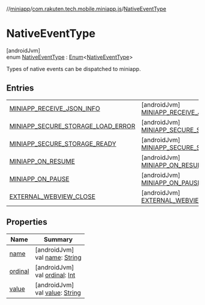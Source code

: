//[miniapp](../../../index.md)/[com.rakuten.tech.mobile.miniapp.js](../index.md)/[NativeEventType](index.md)

# NativeEventType

[androidJvm]\
enum [NativeEventType](index.md) : [Enum](https://kotlinlang.org/api/latest/jvm/stdlib/kotlin/-enum/index.html)&lt;[NativeEventType](index.md)&gt; 

Types of native events can be dispatched to miniapp.

## Entries

| | |
|---|---|
| [MINIAPP_RECEIVE_JSON_INFO](-m-i-n-i-a-p-p_-r-e-c-e-i-v-e_-j-s-o-n_-i-n-f-o/index.md) | [androidJvm]<br>[MINIAPP_RECEIVE_JSON_INFO](-m-i-n-i-a-p-p_-r-e-c-e-i-v-e_-j-s-o-n_-i-n-f-o/index.md)("miniappreceivejsoninfo") |
| [MINIAPP_SECURE_STORAGE_LOAD_ERROR](-m-i-n-i-a-p-p_-s-e-c-u-r-e_-s-t-o-r-a-g-e_-l-o-a-d_-e-r-r-o-r/index.md) | [androidJvm]<br>[MINIAPP_SECURE_STORAGE_LOAD_ERROR](-m-i-n-i-a-p-p_-s-e-c-u-r-e_-s-t-o-r-a-g-e_-l-o-a-d_-e-r-r-o-r/index.md)("miniappsecurestorageloaderror") |
| [MINIAPP_SECURE_STORAGE_READY](-m-i-n-i-a-p-p_-s-e-c-u-r-e_-s-t-o-r-a-g-e_-r-e-a-d-y/index.md) | [androidJvm]<br>[MINIAPP_SECURE_STORAGE_READY](-m-i-n-i-a-p-p_-s-e-c-u-r-e_-s-t-o-r-a-g-e_-r-e-a-d-y/index.md)("miniappsecurestorageready") |
| [MINIAPP_ON_RESUME](-m-i-n-i-a-p-p_-o-n_-r-e-s-u-m-e/index.md) | [androidJvm]<br>[MINIAPP_ON_RESUME](-m-i-n-i-a-p-p_-o-n_-r-e-s-u-m-e/index.md)("miniappresume") |
| [MINIAPP_ON_PAUSE](-m-i-n-i-a-p-p_-o-n_-p-a-u-s-e/index.md) | [androidJvm]<br>[MINIAPP_ON_PAUSE](-m-i-n-i-a-p-p_-o-n_-p-a-u-s-e/index.md)("miniapppause") |
| [EXTERNAL_WEBVIEW_CLOSE](-e-x-t-e-r-n-a-l_-w-e-b-v-i-e-w_-c-l-o-s-e/index.md) | [androidJvm]<br>[EXTERNAL_WEBVIEW_CLOSE](-e-x-t-e-r-n-a-l_-w-e-b-v-i-e-w_-c-l-o-s-e/index.md)("miniappwebviewclosed") |

## Properties

| Name | Summary |
|---|---|
| [name](../../com.rakuten.tech.mobile.miniapp.permission/-mini-app-custom-permission-result/-a-l-l-o-w-e-d/index.md#-372974862%2FProperties%2F1451286739) | [androidJvm]<br>val [name](../../com.rakuten.tech.mobile.miniapp.permission/-mini-app-custom-permission-result/-a-l-l-o-w-e-d/index.md#-372974862%2FProperties%2F1451286739): [String](https://kotlinlang.org/api/latest/jvm/stdlib/kotlin/-string/index.html) |
| [ordinal](../../com.rakuten.tech.mobile.miniapp.permission/-mini-app-custom-permission-result/-a-l-l-o-w-e-d/index.md#-739389684%2FProperties%2F1451286739) | [androidJvm]<br>val [ordinal](../../com.rakuten.tech.mobile.miniapp.permission/-mini-app-custom-permission-result/-a-l-l-o-w-e-d/index.md#-739389684%2FProperties%2F1451286739): [Int](https://kotlinlang.org/api/latest/jvm/stdlib/kotlin/-int/index.html) |
| [value](value.md) | [androidJvm]<br>val [value](value.md): [String](https://kotlinlang.org/api/latest/jvm/stdlib/kotlin/-string/index.html) |
